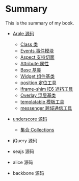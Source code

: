# Summary

This is the summary of my book.

* [Arale 源码](arale/README.md)
    * [Class 类](arale/class.md)
    * [Events 事件模块](arale/events.md)
    * [Aspect 支持切面](arale/aspect.md)
    * [Attribute 属性](arale/attribute.md)
    * [Base 基类](arale/base.md)
    * [Widget 组件基类](arale/widget.md)
    * [position 定位工具](arale/position.md)
    * [iframe-shim IE6 遮挡工具](arale/iframe-shim.md)
    * [Overlay 浮层基类](arale/overlay.md)
    * [templatable 模板工具](arale/templatable.md)
    * [messenger 跨域通信工具](arale/messenger.md)

* [underscore 源码](underscore/README.md)
    * [集合 Collections](underscore/collections.md)

* jQuery 源码
* seajs 源码
* alice 源码
* backbone 源码
